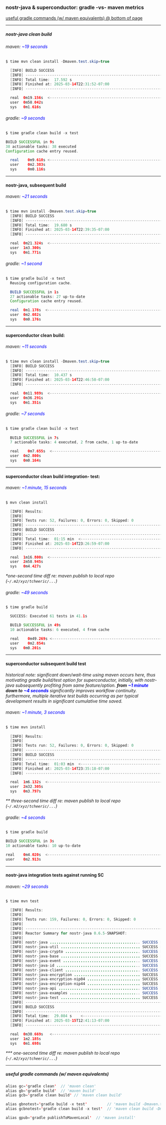 ###  nostr-java & superconductor:  gradle -vs- maven metrics


[useful gradle commands (w/ maven equivalents) @ bottom of page](https://github.com/avlo/nostr-java-avlo-fork/blob/79d3f521e177ebd5e741490e1cdc0f1001e07c49/metrics.md#useful-gradle-commands-w-maven-equivalents)  


----
##### nostr-java clean build

###### maven:   <span style="color:blue">~19 seconds</span> 

```java
$ time mvn clean install -Dmaven.test.skip=true

  [INFO] BUILD SUCCESS
  [INFO] ------------------------------------------------------------------------
  [INFO] Total time:  17.592 s
  [INFO] Finished at: 2025-03-14T22:31:52-07:00
  [INFO] ------------------------------------------------------------------------

  real	0m19.156s  <-----------------------------------------------------------   ~19 sec
  user	0m58.042s
  sys	0m1.616s
```

###### gradle:  <span style="color:blue">~9 seconds</span>
``` java
$ time gradle clean build -x test  

BUILD SUCCESSFUL in 9s
38 actionable tasks: 38 executed
Configuration cache entry reused.

  real    0m9.618s <-------------------------------------------------------------   ~9 sec
  user    0m2.383s
  sys     0m0.116s  
```
----

#### nostr-java, subsequent build 

###### maven:  <span style="color:blue">~21 seconds</span>

```java
$ time mvn install -Dmaven.test.skip=true
  [INFO] BUILD SUCCESS
  [INFO] ------------------------------------------------------------------------
  [INFO] Total time:  19.680 s
  [INFO] Finished at: 2025-03-14T22:39:35-07:00
  [INFO] ------------------------------------------------------------------------

  real	0m21.324s  <-------------------------------------------------------------   ~21sec
  user	1m3.300s
  sys	0m1.771s
```

###### gradle:  <span style="color:blue">~1 second</span>

```java
$ time gradle build -x test
  Reusing configuration cache.

  BUILD SUCCESSFUL in 1s
  27 actionable tasks: 27 up-to-date
  Configuration cache entry reused.

  real  0m1.178s  <-------------------------------------------------------------   ~1sec
  user	0m2.082s
  sys	0m0.176s
```

----
#### superconductor clean build:

###### maven:  <span style="color:blue">~11 seconds</span>

```java
$ time mvn clean install -Dmaven.test.skip=true
  [INFO] BUILD SUCCESS
  [INFO] ------------------------------------------------------------------------
  [INFO] Total time:  10.437 s
  [INFO] Finished at: 2025-03-14T22:46:58-07:00
  [INFO] ------------------------------------------------------------------------

  real	0m11.989s  <-------------------------------------------------------------   ~11sec
  user	0m36.291s
  sys	0m1.351s
```

###### gradle:  <span style="color:blue">~7 seconds</span>

```java
$ time gradle clean build -x test
        
  BUILD SUCCESSFUL in 7s
  7 actionable tasks: 4 executed, 2 from cache, 1 up-to-date

  real    0m7.655s  <------------------------------------------------------------   ~7sec
  user	0m2.800s
  sys	0m0.164s
```

----
#### superconductor clean build integration- test:  

###### maven:  <span style="color:blue">~1 minute, 15 seconds</span>
``` java
$ mvn clean install

  [INFO] Results:
  [INFO]
  [INFO] Tests run: 52, Failures: 0, Errors: 0, Skipped: 0
  [INFO] ------------------------------------------------------------------------
  [INFO] BUILD SUCCESS
  [INFO] ------------------------------------------------------------------------
  [INFO] Total time:  01:15 min  <--------------------------------------------------- ~1min 15sec*   
  [INFO] Finished at: 2025-03-14T23:26:59-07:00
  [INFO] ------------------------------------------------------------------------

  real	1m16.800s  <----------------------------------------------------------------- ~1min 16sec*
  user	2m58.945s
  sys	0m4.427s
```
_*one-second time diff re: maven publish to local repo (`~/.m2/xyz/tcheeric/...`)_

###### gradle:  <span style="color:blue">~49 seconds</span>
``` java
$ time gradle build

  SUCCESS: Executed 61 tests in 41.1s

  BUILD SUCCESSFUL in 49s
  10 actionable tasks: 6 executed, 4 from cache

  real    0m49.269s <-------------------------------------------------------------   ~49sec
  user    0m2.854s
  sys	0m0.201s
```

----

#### superconductor subsequent build test  
_historical note:   significant down/wait-time using maven occurs here, thus motivating gradle build/test option for superconductor, initially, with nostr-java subsequently profiting from same feature/option.  **from** <span style="color:blue">**~1 minute**</span> **down to** </span><span style="color:blue">**~4 seconds**</span> significantly improves workflow continuity.    furthermore, multiple iterative test builds occurring as per typical development results in significant cumulative time saved._

###### maven:  <span style="color:blue">~1 minute, 3 seconds</span>

```java
$ time mvn install
        
  [INFO] Results:
  [INFO] 
  [INFO] Tests run: 52, Failures: 0, Errors: 0, Skipped: 0
  [INFO] ------------------------------------------------------------------------
  [INFO] BUILD SUCCESS
  [INFO] ------------------------------------------------------------------------
  [INFO] Total time:  01:03 min  <---------------------------------------------------------   ~1min 3sec**
  [INFO] Finished at: 2025-03-14T23:35:18-07:00
  [INFO] ------------------------------------------------------------------------

  real	1m6.132s  <------------------------------------------------------------------------   ~1min 6sec**
  user	2m32.305s
  sys	0m3.797s
```
_** three-second time diff re: maven publish to local repo (`~/.m2/xyz/tcheeric/...`)_

###### gradle:  <span style="color:blue">~4 seconds</span>
```java
$ time gradle build

BUILD SUCCESSFUL in 3s
10 actionable tasks: 10 up-to-date

real    0m4.020s  <------------------------------------------------------------------------   ~4sec
user	0m2.913s
```

----

#### nostr-java integration tests against running SC

###### maven:  <span style="color:blue">~29 seconds</span>

```java
$ time mvn test

  [INFO] Results:
  [INFO] 
  [INFO] Tests run: 159, Failures: 0, Errors: 0, Skipped: 0
  [INFO] 
  [INFO] ------------------------------------------------------------------------
  [INFO] Reactor Summary for nostr-java 0.6.5-SNAPSHOT:
  [INFO] 
  [INFO] nostr-java ......................................... SUCCESS [  0.012 s]
  [INFO] nostr-java-util .................................... SUCCESS [  0.900 s]
  [INFO] nostr-java-crypto .................................. SUCCESS [  0.353 s]
  [INFO] nostr-java-base .................................... SUCCESS [  0.246 s]
  [INFO] nostr-java-event ................................... SUCCESS [  0.142 s]
  [INFO] nostr-java-id ...................................... SUCCESS [  0.164 s]
  [INFO] nostr-java-client .................................. SUCCESS [  0.438 s]
  [INFO] nostr-java-encryption .............................. SUCCESS [  0.050 s]
  [INFO] nostr-java-encryption-nip04 ........................ SUCCESS [  0.107 s]
  [INFO] nostr-java-encryption-nip44 ........................ SUCCESS [  0.114 s]
  [INFO] nostr-java-api ..................................... SUCCESS [  0.190 s]
  [INFO] nostr-java-examples ................................ SUCCESS [  0.212 s]
  [INFO] nostr-java-test .................................... SUCCESS [ 25.933 s]
  [INFO] ------------------------------------------------------------------------
  [INFO] BUILD SUCCESS
  [INFO] ------------------------------------------------------------------------
  [INFO] Total time:  29.084 s    <------------------------------------------------------------------------   ~29sec***
  [INFO] Finished at: 2025-03-15T12:41:13-07:00
  [INFO] ------------------------------------------------------------------------

  real	0m30.669s   <--------------------------------------------------------------------------------------   ~30sec***
  user	1m2.185s
  sys	0m1.698s
```
_*** one-second time diff re: maven publish to local repo (`~/.m2/xyz/tcheeric/...`)_

----

##### useful gradle commands (w/ maven equivalents) 

```java 
alias gc='gradle clean'  // 'maven clean' 
alias gb='gradle build'  // 'maven build'
alias gcb='gradle clean build' // 'maven clean build'

alias gbnotest='gradle build -x test'         // 'maven build -Dmaven.test.skip=true'
alias gcbnotest='gradle clean build -x test'  // 'maven clean build -Dmaven.test.skip=true'

alias gpub='gradle publishToMavenLocal'  // 'maven install'
```

